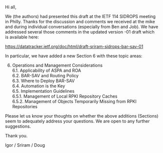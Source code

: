 Hi all,

We (the authors) had presented this draft at the IETF 114 SIDROPS meeting in Philly.
Thanks for the discussion and comments we received at the mike and during individual conversations (especially from Ben and Job).
We have addressed several those comments in the updated version -01 draft which is available here:

https://datatracker.ietf.org/doc/html/draft-sriram-sidrops-bar-sav-01
 
In particular, we have added a new Section 6 with these topic areas: 

6.  Operations and Management Considerations</br>
  6.1.  Applicability of ASPA and ROA</br>
  6.2.  BAR-SAV and Routing Policy</br>
  6.3.  Where to Deploy BAR-SAV</br>
  6.4.  Automation is the Key</br>
  6.5. Implementation Guidelines</br>
    6.5.1. Management of Local RPKI Repository Caches</br>
    6.5.2. Management of Objects Temporarily Missing from RPKI Repositories

Please let us know your thoughts on whether the above additions (Sections) seem to adequately address your questions. We are open to any further suggestions.

Thank you.

Igor / Sriram / Doug 
